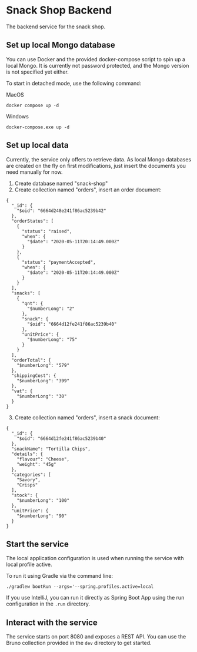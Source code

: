 # Snack Shop Backend

The backend service for the snack shop.

## Set up local Mongo database
You can use Docker and the provided docker-compose script to spin up a local Mongo. It is currently not password protected, and the Mongo version is not specified yet either.

To start in detached mode, use the following command:

MacOS
```
docker compose up -d
```

Windows
```
docker-compose.exe up -d
```

## Set up local data
Currently, the service only offers to retrieve data. As local Mongo databases are created on the fly on first modifications, just insert the documents you need manually for now.

1. Create database named "snack-shop"
2. Create collection named "orders", insert an order document:
```
{
  "_id": {
    "$oid": "6664d248e241f86ac5239b42"
  },
  "orderStatus": [
    {
      "status": "raised",
      "when": {
        "$date": "2020-05-11T20:14:49.000Z"
      }
    },
    {
      "status": "paymentAccepted",
      "when": {
        "$date": "2020-05-11T20:14:49.000Z"
      }
    }
  ],
  "snacks": [
    {
      "qnt": {
        "$numberLong": "2"
      },
      "snack": {
        "$oid": "6664d12fe241f86ac5239b40"
      },
      "unitPrice": {
        "$numberLong": "75"
      }
    }
  ],
  "orderTotal": {
    "$numberLong": "579"
  },
  "shippingCost": {
    "$numberLong": "399"
  },
  "vat": {
    "$numberLong": "30"
  }
}
```
3. Create collection named "orders", insert a snack document:
```
{
  "_id": {
    "$oid": "6664d12fe241f86ac5239b40"
  },
  "snackName": "Tortilla Chips",
  "details": {
    "flavour": "Cheese",
    "weight": "45g"
  },
  "categories": [
    "Savory",
    "Crisps"
  ],
  "stock": {
    "$numberLong": "100"
  },
  "unitPrice": {
    "$numberLong": "90"
  }
}
```

## Start the service
The local application configuration is used when running the service with local profile active.

To run it using Gradle via the command line:
```
./gradlew bootRun --args='--spring.profiles.active=local
```

If you use IntelliJ, you can run it directly as Spring Boot App using the run configuration in the `.run` directory.

## Interact with the service
The service starts on port 8080 and exposes a REST API. You can use the Bruno collection provided in the `dev` directory to get started.